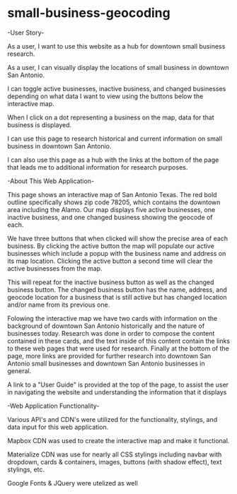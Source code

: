 # small-business-geocoding
-User Story-

As a user, I want to use this website as a hub for downtown small business research.

As a user, I can visually display the locations of small business in downtown San Antonio.

I can toggle active businesses, inactive business, and changed businesses depending on what data I want to view using the buttons below the interactive map.

When I click on a dot representing a business on the map, data for that business is displayed.

I can use this page to research historical and current information on small business in downtown San Antonio.

I can also use this page as a hub with the links at the bottom of the page that leads me to additional information for research purposes.

-About This Web Application-

This page shows an interactive map of San Antonio Texas. The red bold outline specifically shows zip code 78205, which contains the downtown area including the Alamo. Our map displays five active businesses, one inactive business, and one changed business showing the geocode of each.

We have three buttons that when clicked will show the precise area of each business. By clicking the active button the map will populate our active businesses which include a popup with the business name and address on its map location. Clicking the active button a second time will clear the active businesses from the map.

This will repeat for the inactive business button as well as the changed business button. The changed business button has the name, address, and geocode location for a business that is still active but has changed location and/or name from its previous one.

Folowing the interactive map we have two cards with information on the background of downtown San Antonio historically and the nature of businesses today. Research was done in order to compose the content contained in these cards, and the text inside of this content contain the links to these web pages that were used for research. Finally at the bottom of the page, more links are provided for further research into downtown San Antonio small businesses and downtown San Antonio businesses in general.

A link to a "User Guide" is provided at the top of the page, to assist the user in navigating the website and understanding the information that it displays

-Web Application Functionality-

Various API's and CDN's were utilized for the functionality, stylings, and data input for this web application.

Mapbox CDN was used to create the interactive map and make it functional.

Materialize CDN was use for nearly all CSS stylings including navbar with dropdown, cards & containers, images, buttons (with shadow effect), text stylings, etc.

Google Fonts & JQuery were utelized as well

